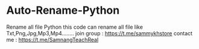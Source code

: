 # Auto-Rename-Python
Rename all file Python this code can rename all file like Txt,Png,Jpg,Mp3,Mp4........
join group : https://t.me/sammykhstore
contact me : https://t.me/SamnangTeachReal
